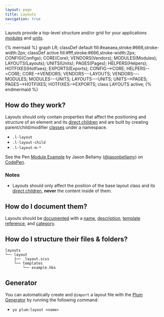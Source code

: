 ```yaml
---
layout: page
title: Layouts
navigation: true
---
```


Layouts provide a top-level structure and/or grid for your applications [modules](modules.html) and [units](units.html).

{% mermaid %}
graph LR;
    classDef default fill:#eaeaea,stroke:#666,stroke-width:2px;
    classDef active fill:#fff,stroke:#666,stroke-width:2px;
    CONFIG(Configs);
    CORE(Core);
    VENDORS(Vendors);
    MODULES(Modules);
    LAYOUTS(Layouts);
    UNITS(Units);
    PAGES(Pages);
    HELPERS(Helpers);
    HOTFIXES(Hotfixes);
    EXPORTS(Exports);
    CONFIG-->CORE;
    HELPERS-->CORE;
    CORE-->VENDORS;
    VENDORS---LAYOUTS;
    VENDORS---MODULES;
    MODULES---UNITS;
    LAYOUTS---UNITS;
    UNITS-->PAGES;
    PAGES-->HOTFIXES;
    HOTFIXES-->EXPORTS;
    class LAYOUTS active;
{% endmermaid %}

## How do they work?

Layouts should only contain properties that affect the positioning and structure of an element and its [direct children](https://developer.mozilla.org/en-US/docs/Web/CSS/Child_selectors) and are built by creating parent/child/modifier [classes](https://developer.mozilla.org/en-US/docs/Web/CSS/Class_selectors) under a namespace.

- `.l-layout`
- `.l-layout-child`
- `.l-layout-m-*`

<p data-height="500" data-theme-id="12653" data-slug-hash="emwdpm" data-default-tab="html" data-user="jasonbellamy" class='codepen'>See the Pen <a href='http://codepen.io/jasonbellamy/pen/MYXBZM/'>Module Example</a> by Jason Bellamy (<a href='http://codepen.io/jasonbellamy'>@jasonbellamy</a>) on <a href='http://codepen.io'>CodePen</a>.</p>
<script async src="//assets.codepen.io/assets/embed/ei.js"></script>

### Notes

- Layouts should only affect the position of the base layout class and its [direct children](https://developer.mozilla.org/en-US/docs/Web/CSS/Child_selectors), **never** the content inside of them.

## How do I document them?

Layouts should be [documented](documentation.html) with a [name](https://github.com/kss-node/kss/blob/spec/SPEC.md#the-heading-and-description), [description](https://github.com/kss-node/kss/blob/spec/SPEC.md#the-heading-and-description), [template reference](https://github.com/kss-node/kss/blob/spec/SPEC.md#the-markup), and [category](https://github.com/kss-node/kss/blob/spec/SPEC.md#the-styleguide-reference).

## How do I structure their files & folders?

```text
layouts
└── layout
    ├── _layout.scss
    └── templates
        └── example.hbs
```

## Generator

You can automatically create and `@import` a layout file with the [Plum Generator](https://github.com/plum-css/generator-plum) by running the following command:

- `yo plum:layout <name>`
